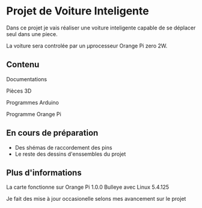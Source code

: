 # Projet de Voiture Inteligente 

Dans ce projet je vais réaliser une voiture inteligente capable de se 
déplacer seul dans une piece.

La voiture sera controlée par un µprocesseur Orange Pi zero 2W.

## Contenu

Documentations

Pièces 3D

Programmes Arduino

Programme Orange Pi


## En cours de préparation

- Des shémas de raccordement des pins
- Le reste des dessins d'enssembles du projet

## Plus d'informations

La carte fonctionne sur Orange Pi 1.0.0 Bulleye avec Linux 5.4.125

Je fait des mise à jour occasionelle selons mes avancement sur le projet
